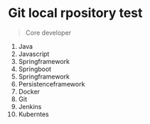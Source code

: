 # Git local rpository test 

> Core developer

1. Java
2. Javascript
3. Springframework
4. Springboot
5. Springframework
6. Persistenceframework
7. Docker
8. Git
9. Jenkins
10. Kuberntes
